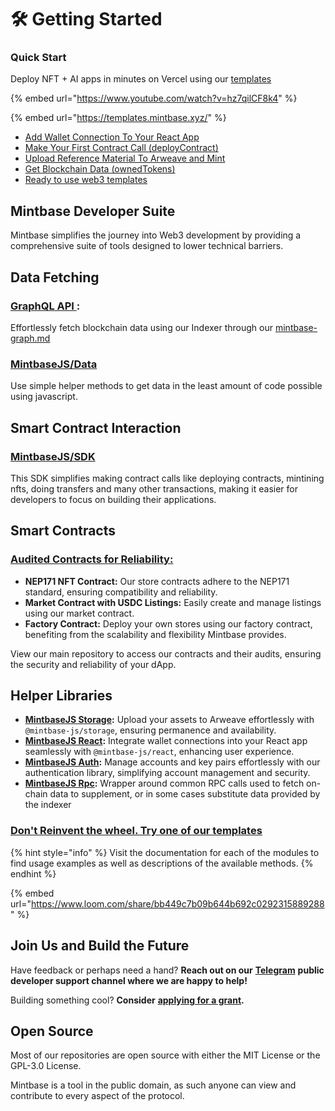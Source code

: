 # 🛠️ Getting Started

### Quick Start

Deploy NFT + AI apps in minutes on Vercel using our  [templates](https://templates.mintbase.xyz/)

{% embed url="https://www.youtube.com/watch?v=hz7qilCF8k4" %}

{% embed url="https://templates.mintbase.xyz/" %}

* [Add Wallet Connection To Your React App](add-wallet-connection-to-your-react-app.md)
* [Make Your First Contract Call (deployContract)](make-your-first-contract-call-deploycontract.md)
* [Upload Reference Material To Arweave and Mint](upload-reference-material-to-arweave-and-mint.md)
* [Get Blockchain Data (ownedTokens)](get-blockchain-data-ownedtokens.md)
* [Ready to use web3 templates](mintbase-templates.md)

## Mintbase Developer Suite

Mintbase simplifies the journey into Web3 development by providing a comprehensive suite of tools designed to lower technical barriers.&#x20;

## **Data Fetching**

### [**GraphQL API** ](../read-data/mintbase-graph.md)**:**

Effortlessly fetch blockchain data using our Indexer through our [mintbase-graph.md](../read-data/mintbase-graph.md "mention")

### [MintbaseJS/Data](../../mintbase-sdk-ref/packages/data/)

Use simple helper methods to get data in the least amount of code possible using javascript.

## Smart Contract Interaction

### [**MintbaseJS/SDK**](../../mintbase-sdk-ref/packages/sdk/)

This SDK simplifies making contract calls like deploying contracts, mintining nfts, doing transfers and many other transactions, making it easier for developers to focus on building their applications.

## **Smart Contracts**

### [**Audited Contracts for Reliability:**](../smart-contracts/)

* **NEP171 NFT Contract:** Our store contracts adhere to the NEP171 standard, ensuring compatibility and reliability.
* **Market Contract with USDC Listings:** Easily create and manage listings using our market contract.
* **Factory Contract:** Deploy your own stores using our factory contract, benefiting from the scalability and flexibility Mintbase provides.

View our main repository to access our contracts and their audits, ensuring the security and reliability of your dApp.

## **Helper Libraries**

* [**MintbaseJS Storage**](../../mintbase-sdk-ref/packages/storage/)**:** Upload your assets to Arweave effortlessly with `@mintbase-js/storage`, ensuring permanence and availability.
* [**MintbaseJS React**](../../mintbase-sdk-ref/packages/react/)**:** Integrate wallet connections into your React app seamlessly with `@mintbase-js/react`, enhancing user experience.
* [**MintbaseJS Auth**](../../mintbase-sdk-ref/packages/auth/)**:** Manage accounts and key pairs effortlessly with our authentication library, simplifying account management and security.
* [**MintbaseJS Rpc**](../../mintbase-sdk-ref/packages/rpc/)**:** Wrapper around common RPC calls used to fetch on-chain data to supplement, or in some cases substitute data provided by the indexer&#x20;

### [Don't Reinvent the wheel. Try one of our templates](mintbase-templates.md)



{% hint style="info" %}
Visit the documentation for each of the modules to find usage examples as well as descriptions of the available methods.
{% endhint %}



{% embed url="https://www.loom.com/share/bb449c7b09b644b692c0292315889288" %}

## Join Us and Build the Future

Have feedback or perhaps need a hand? **Reach out on our** [**Telegram**](https://t.me/mintdev) **public developer support channel where we are happy to help!**

Building something cool? **Consider** [**applying for a grant**](https://github.com/Mintbase/Grants-Program)**.**

## Open Source

Most of our repositories are open source with either the MIT License or the GPL-3.0 License.

Mintbase is a tool in the public domain, as such anyone can view and contribute to every aspect of the protocol.
